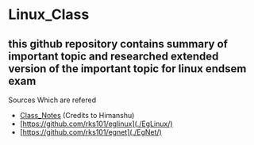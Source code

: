 # Linux_Class
## this github repository contains summary of important topic and researched extended version of the important topic for linux endsem exam
Sources Which are refered
- [Class_Notes](./Class_Notes/) (Credits to Himanshu) 
- [https://github.com/rks101/eglinux](./EgLinux/)
- [https://github.com/rks101/egnet](./EgNet/)
